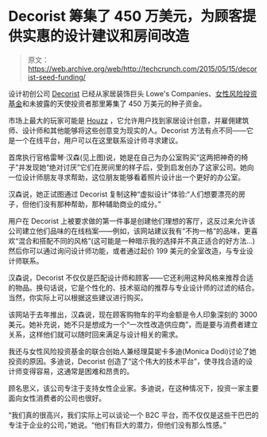 # Decorist 筹集了 450 万美元，为顾客提供实惠的设计建议和房间改造

> 原文：<https://web.archive.org/web/http://techcrunch.com/2015/05/15/decorist-seed-funding/>

设计初创公司 [Decorist](https://web.archive.org/web/20230316040200/http://www.decorist.com/) 已经从家居装饰巨头 Lowe's Companies、[女性风险投资基金](https://web.archive.org/web/20230316040200/http://www.womensvcfund.com/)和未披露的天使投资者那里筹集了 450 万美元的种子资金。

市场上最大的玩家可能是 [Houzz](https://web.archive.org/web/20230316040200/http://www.houzz.com/) ，它允许用户找到家居设计创意，并雇佣建筑师、设计师和其他能够将这些创意变为现实的人。Decorist 方法有点不同——它是一个在线平台，用户可以在这里联系设计师寻求建议。

首席执行官格雷琴·汉森(见上图)说，她是在自己为办公室购买“这两把神奇的椅子”并发现她“绝对讨厌”它们在房间里的样子后，受到启发创办了这家公司。她向一位设计师朋友寻求帮助，这位朋友能够看着照片设计出一个更好的办公室。

汉森说，她正试图通过 Decorist 复制这种“虚拟设计”体验:“人们想要漂亮的房子，但他们没有那种帮助，那种辅助商业的成分。”

用户在 Decorist 上被要求做的第一件事是创建他们理想的客厅，这反过来允许该公司建立他们品味的在线档案——例如，该网站建议我有“不拘一格”的品味，更喜欢“混合和搭配不同的风格”(这可能是一种暗示我的选择并不真正适合的好方法…)然后你可以通过询问设计师功能，或者通过起价 199 美元的全室改造，与专业设计师联系。

汉森说，Decorist 不仅仅是匹配设计师和顾客——它还利用这种风格来推荐合适的物品。换句话说，它是个性化的、技术驱动的推荐与专业设计师的过滤的结合。当然，你实际上可以根据这些建议进行购买。

该网站于去年推出，汉森说，现在顾客购物车的平均金额是令人印象深刻的 3000 美元。她补充说，她不只是想成为一个“一次性改造供应商”，而是要与消费者建立关系，这样他们就可以随时回来满足与设计相关的需求。

我还与女性风险投资基金的联合创始人兼经理莫妮卡多迪(Monica Dodi)讨论了她投资的原因。多迪说，Decorist 创造了“这个伟大的技术平台”，使寻找合适的设计师变得容易，这通常是困难和昂贵的。

顾名思义，该公司专注于支持女性企业家。多迪说，在这种情况下，投资一家主要面向女性消费者的公司也很好。

“我们真的很高兴，我们实际上可以谈论一个 B2C 平台，而不仅仅是这些干巴巴的专注于企业的公司，”她说。“他们有巨大的潜力，但他们没有那么性感。”